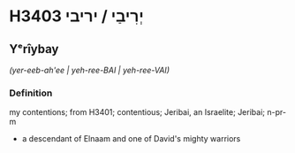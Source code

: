 # H3403 יְרִיבַי / יריבי

## Yᵉrîybay

_(yer-eeb-ah'ee | yeh-ree-BAI | yeh-ree-VAI)_

### Definition

my contentions; from H3401; contentious; Jeribai, an Israelite; Jeribai; n-pr-m

- a descendant of Elnaam and one of David's mighty warriors
